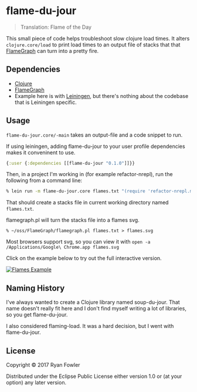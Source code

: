 # flame-du-jour

> Translation: Flame of the Day

This small piece of code helps troubleshoot slow clojure load times.
It alters `clojure.core/load` to print load times to an output file of
stacks that that [FlameGraph](https://github.com/brendangregg/FlameGraph) can
turn into a pretty fire.

## Dependencies

* [Clojure](https://clojure.org)
* [FlameGraph](https://github.com/brendangregg/FlameGraph)
* Example here is with [Leiningen](https://leiningen.org/), but there's nothing about the codebase
  that is Leiningen specific.

## Usage

`flame-du-jour.core/-main` takes an output-file and a code snippet to run.

If using leiningen, adding flame-du-jour to your user profile dependencies
makes it conveninent to use.

```clojure
{:user {:dependencies [[flame-du-jour "0.1.0"]]}}
```

Then, in a project I'm working in (for example refactor-nrepl), run
the following from a command line:

```bash
% lein run -m flame-du-jour.core flames.txt "(require 'refactor-nrepl.middleware :reload-all)"
```

That should create a stacks file in current working directory named `flames.txt`.

flamegraph.pl will turn the stacks file into a flames svg.

```
% ~/oss/FlameGraph/flamegraph.pl flames.txt > flames.svg
```

Most browsers support svg, so you can view it with `open -a /Applications/Google\ Chrome.app flames.svg`

Click on the example below to try out the full interactive version.

<a href="https://ryfow.github.io/flame-du-jour/flames.svg">
<img src="https://ryfow.github.io/flame-du-jour/flames.svg" alt="Flames Example"/>
</a>

## Naming History

I've always wanted to create a Clojure library named soup-du-jour. That name doesn't really
fit here and I don't find myself writing a lot of libraries, so you get flame-du-jour.

I also considered flaming-load. It was a hard decision, but I went with flame-du-jour.

## License

Copyright © 2017 Ryan Fowler

Distributed under the Eclipse Public License either version 1.0 or (at
your option) any later version.
